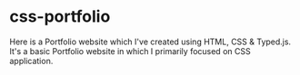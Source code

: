 # css-portfolio
Here is a Portfolio website which I've created using HTML, CSS &amp; Typed.js. It's a basic Portfolio website in which I primarily focused on CSS application.
